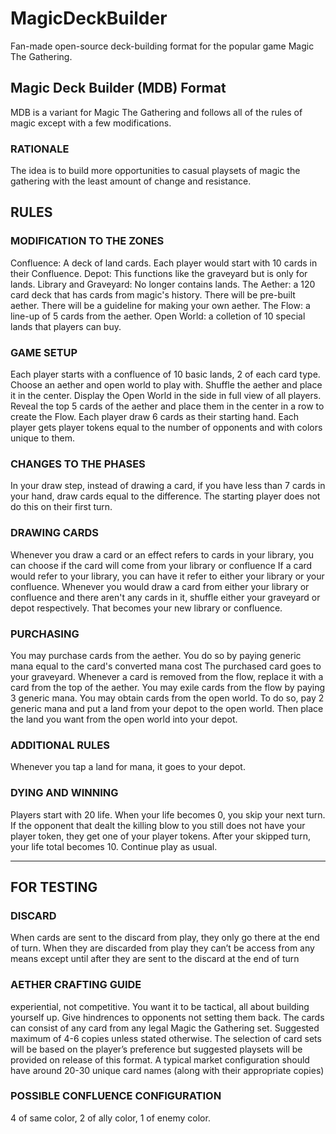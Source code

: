 # MagicDeckBuilder
Fan-made open-source deck-building format for the popular game Magic The Gathering.

## Magic Deck Builder (MDB) Format
MDB is a variant for Magic The Gathering and follows all of the rules of magic except with a few modifications.

### RATIONALE
The idea is to build more opportunities to casual playsets of magic the gathering with the least amount of change and resistance.

## RULES

### MODIFICATION TO THE ZONES
Confluence: A deck of land cards. Each player would start with 10 cards in their Confluence.
Depot: This functions like the graveyard but is only for lands.
Library and Graveyard: No longer contains lands.
The Aether: a 120 card deck that has cards from magic's history.
    There will be pre-built aether.
    There will be a guideline for making your own aether.
The Flow: a line-up of 5 cards from the aether.
Open World: a colletion of 10 special lands that players can buy.

### GAME SETUP
Each player starts with a confluence of 10 basic lands, 2 of each card type.
Choose an aether and open world to play with.
    Shuffle the aether and place it in the center.
    Display the Open World in the side in full view of all players.
Reveal the top 5 cards of the aether and place them in the center in a row to create the Flow.
Each player draw 6 cards as their starting hand.
Each player gets player tokens equal to the number of opponents and with colors unique to them.

### CHANGES TO THE PHASES
In your draw step, instead of drawing a card, if you have less than 7 cards in your hand, draw cards equal to the difference.
    The starting player does not do this on their first turn.

### DRAWING CARDS
Whenever you draw a card or an effect refers to cards in your library, you can choose if the card will come from your library or confluence
If a card would refer to your library, you can have it refer to either your library or your confluence.
Whenever you would draw a card from either your library or confluence and there aren't any cards in it, shuffle either your graveyard or depot respectively. That becomes your new library or confluence.

### PURCHASING
You may purchase cards from the aether.
    You do so by paying generic mana equal to the card's converted mana cost
    The purchased card goes to your graveyard.
Whenever a card is removed from the flow, replace it with a card from the top of the aether.
You may exile cards from the flow by paying 3 generic mana.
You may obtain cards from the open world.
    To do so, pay 2 generic mana and put a land from your depot to the open world.
    Then place the land you want from the open world into your depot.

### ADDITIONAL RULES
Whenever you tap a land for mana, it goes to your depot.

### DYING AND WINNING
Players start with 20 life.
When your life becomes 0, you skip your next turn. 
    If the opponent that dealt the killing blow to you still does not have your player token, they get one of your player tokens.
    After your skipped turn, your life total becomes 10.
    Continue play as usual.

---

## FOR TESTING

### DISCARD
When cards are sent to the discard from play, they only go there at the end of turn. When they are discarded from play they can’t be access from any means except until after they are sent to the discard at the end of turn
    
### AETHER CRAFTING GUIDE
experiential, not competitive. You want it to be tactical, all about building yourself up. Give hindrences to opponents not setting them back.
The cards can consist of any card from any legal Magic the Gathering set. Suggested maximum of 4-6 copies unless stated otherwise.
The selection of card sets will be based on the player’s preference but suggested playsets will be provided on release of this format.
A typical market configuration should have around 20-30 unique card names (along with their appropriate copies)

### POSSIBLE CONFLUENCE CONFIGURATION
4 of same color, 2 of ally color, 1 of enemy color.
